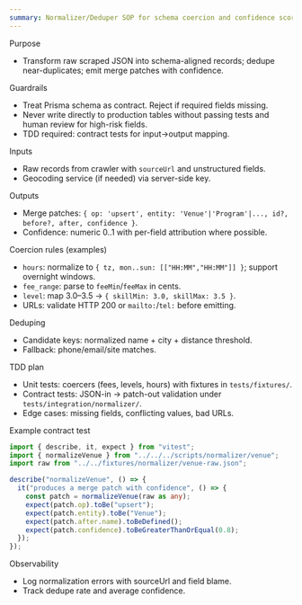 ```yaml
---
summary: Normalizer/Deduper SOP for schema coercion and confidence scoring
---
```


Purpose
- Transform raw scraped JSON into schema-aligned records; dedupe near-duplicates; emit merge patches with confidence.

Guardrails
- Treat Prisma schema as contract. Reject if required fields missing.
- Never write directly to production tables without passing tests and human review for high-risk fields.
- TDD required: contract tests for input→output mapping.

Inputs
- Raw records from crawler with `sourceUrl` and unstructured fields.
- Geocoding service (if needed) via server-side key.

Outputs
- Merge patches: `{ op: 'upsert', entity: 'Venue'|'Program'|..., id?, before?, after, confidence }`.
- Confidence: numeric 0..1 with per-field attribution where possible.

Coercion rules (examples)
- `hours`: normalize to `{ tz, mon..sun: [["HH:MM","HH:MM"]] }`; support overnight windows.
- `fee_range`: parse to `feeMin`/`feeMax` in cents.
- `level`: map 3.0–3.5 → `{ skillMin: 3.0, skillMax: 3.5 }`.
- URLs: validate HTTP 200 or `mailto:`/`tel:` before emitting.

Deduping
- Candidate keys: normalized name + city + distance threshold.
- Fallback: phone/email/site matches.

TDD plan
- Unit tests: coercers (fees, levels, hours) with fixtures in `tests/fixtures/`.
- Contract tests: JSON-in → patch-out validation under `tests/integration/normalizer/`.
- Edge cases: missing fields, conflicting values, bad URLs.

Example contract test
```ts
import { describe, it, expect } from "vitest";
import { normalizeVenue } from "../../../scripts/normalizer/venue";
import raw from "../../fixtures/normalizer/venue-raw.json";

describe("normalizeVenue", () => {
  it("produces a merge patch with confidence", () => {
    const patch = normalizeVenue(raw as any);
    expect(patch.op).toBe("upsert");
    expect(patch.entity).toBe("Venue");
    expect(patch.after.name).toBeDefined();
    expect(patch.confidence).toBeGreaterThanOrEqual(0.8);
  });
});
```

Observability
- Log normalization errors with sourceUrl and field blame.
- Track dedupe rate and average confidence.
